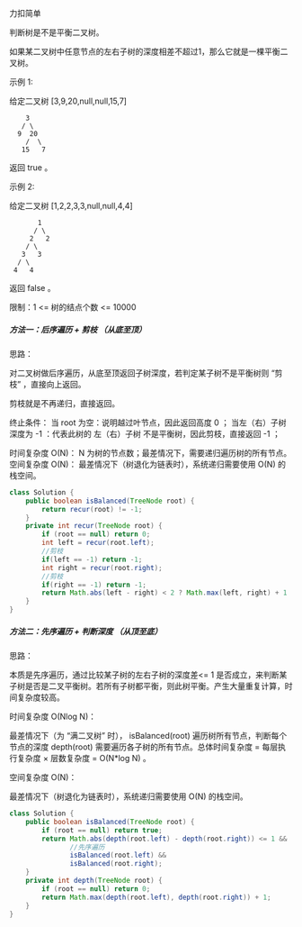 力扣简单



判断树是不是平衡二叉树。

如果某二叉树中任意节点的左右子树的深度相差不超过1，那么它就是一棵平衡二叉树。

 

示例 1:

给定二叉树 [3,9,20,null,null,15,7]

        3
       / \
      9  20
        /  \
       15   7

返回 true 。



示例 2:

给定二叉树 [1,2,2,3,3,null,null,4,4]

           1
          / \
         2   2
        / \
       3   3
      / \
     4   4
返回 false 。

限制：1 <= 树的结点个数 <= 10000





##### 方法一：后序遍历 + 剪枝 （从底至顶）

思路：

对二叉树做后序遍历，从底至顶返回子树深度，若判定某子树不是平衡树则 “剪枝” ，直接向上返回。

剪枝就是不再递归，直接返回。



终止条件：
当 root 为空：说明越过叶节点，因此返回高度 0 ；
当左（右）子树深度为 -1 ：代表此树的 左（右）子树 不是平衡树，因此剪枝，直接返回 -1 ；



时间复杂度 O(N)： N 为树的节点数；最差情况下，需要递归遍历树的所有节点。
空间复杂度 O(N)： 最差情况下（树退化为链表时），系统递归需要使用 O(N) 的栈空间。

```java
class Solution {
    public boolean isBalanced(TreeNode root) {
        return recur(root) != -1;
    }
    private int recur(TreeNode root) {
        if (root == null) return 0;
        int left = recur(root.left);
        //剪枝
        if(left == -1) return -1;
        int right = recur(root.right);
        //剪枝
        if(right == -1) return -1;
        return Math.abs(left - right) < 2 ? Math.max(left, right) + 1 : -1;
    }
}
```
##### 方法二：先序遍历 + 判断深度 （从顶至底）

思路：

本质是先序遍历，通过比较某子树的左右子树的深度差<= 1 是否成立，来判断某子树是否是二叉平衡树。若所有子树都平衡，则此树平衡。产生大量重复计算，时间复杂度较高。 



时间复杂度 O(Nlog N)： 

最差情况下（为 “满二叉树” 时）， isBalanced(root) 遍历树所有节点，判断每个节点的深度 depth(root) 需要遍历各子树的所有节点。总体时间复杂度 = 每层执行复杂度 × 层数复杂度 = O(N*log N)  。

空间复杂度 O(N)： 

最差情况下（树退化为链表时），系统递归需要使用 O(N) 的栈空间。

````java
class Solution {
    public boolean isBalanced(TreeNode root) {
        if (root == null) return true;
        return Math.abs(depth(root.left) - depth(root.right)) <= 1 && 	
               //先序遍历
               isBalanced(root.left) && 
               isBalanced(root.right);
    }
    private int depth(TreeNode root) {
        if (root == null) return 0;
        return Math.max(depth(root.left), depth(root.right)) + 1;
    }
}
````

